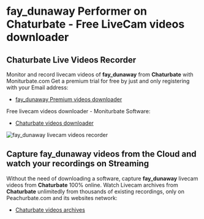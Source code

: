 # fay_dunaway Performer on Chaturbate - Free LiveCam videos downloader

## Chaturbate Live Videos Recorder

Monitor and record livecam videos of **fay_dunaway** from **Chaturbate** with Moniturbate.com
Get a premium trial for free by just and only registering with your Email address:
* [fay_dunaway Premium videos downloader](https://moniturbate.com/request-demo-licence-key.html)

Free livecam videos downloader - Moniturbate Software:
* [Chaturbate videos downloader](https://moniturbate.com/moniturbate-download-software.html)

![fay_dunaway livecam videos recorder](https://peachurnet.com/templates/moniturbate-software.png)


## Capture fay_dunaway videos from the Cloud and watch your recordings on Streaming

Without the need of downloading a software, capture **fay_dunaway** livecam videos from **Chaturbate** 100% online.
Watch Livecam archives from **Chaturbate** unlimitedly from thousands of existing recordings, only on Peachurbate.com and its websites network:
* [Chaturbate videos archives](https://peachurnet.com/)